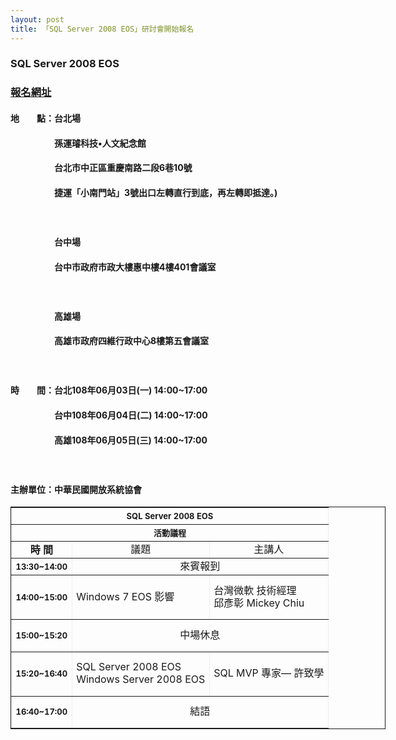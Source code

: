 ```yaml
---
layout: post
title: 「SQL Server 2008 EOS」研討會開始報名
---
```



### SQL Server 2008 EOS
### [報名網址](https://www.cosa.org.tw/eventlist/)
#### 地　　點：****台北場****
#### 　　　　　孫運璿科技•人文紀念館
#### 　　　　　台北市中正區重慶南路二段6巷10號
#### 　　　　　捷運「小南門站」3號出口左轉直行到底，再左轉即抵達。)
#### 　　　　　
#### 　　　　　****台中場****
#### 　　　　　台中市政府市政大樓惠中樓4樓401會議室
#### 　　　　　
#### 　　　　　****高雄場****
#### 　　　　　高雄市政府四維行政中心8樓第五會議室
#### 　　　　　
#### 時　　間：台北108年06月03日(一) 14:00~17:00
#### 　　　　　台中108年06月04日(二) 14:00~17:00
#### 　　　　　高雄108年06月05日(三) 14:00~17:00
#### 　　　　　
#### 主辦單位：中華民國開放系統協會

<!--more-->

<table border="1" cellspacing="0" style="border-collapse:collapse; border:1px solid; font-size:13px; line-height:19.5px; margin:0px auto 10px; width:600px">
	<tbody>
		<tr>
			<th colspan="3" style="text-align:center">SQL Server 2008 EOS</th>
		</tr>
		<tr>
			<th colspan="3" style="text-align:center">活動議程</th>
		</tr>		
		<tr>
			<th style="text-align:center"><span style="font-size:16px">時 間</span></th>
			<td style="text-align:center"><span style="font-size:16px">議題</span></td>
			<td style="text-align:center"><span style="font-size:16px">主講人</span></td>
		</tr>
		<tr>
			<th style="text-align:center">13:30~14:00</th>
			<td colspan="2" style="text-align:center"><span style="font-size:16px">來賓報到</span></td>
		</tr>
		<tr>
			<th style="text-align:center">14:00~15:00</th>
			<td>
			<p><span style="font-size:16px">Windows 7 EOS 影響</span></p>
			</td>
			<td>
			<p><span style="font-size:16px">台灣微軟 技術經理<br />
			邱彥彰 Mickey Chiu</span></p>
			</td>
		</tr>
		<tr>
			<th style="text-align:center">15:00~15:20</th>
			<td colspan="2" style="text-align:center">
			<p><span style="font-size:16px">中場休息</span></p>
			</td>
		</tr>
		<tr>
			<th style="text-align:center">15:20~16:40</th>
			<td>
			<p><span style="font-size:16px">SQL Server 2008 EOS<br />
			Windows Server 2008 EOS</span></p>
			</td>
			<td>
			<p><span style="font-size:16px">SQL MVP 專家&mdash; 許致學</span></p>
			</td>
		</tr>
		<tr>
			<th style="text-align:center">16:40~17:00</th>
			<td colspan="2" style="text-align:center">
			<p><span style="font-size:16px">結語</span></p>
			</td>
		</tr>
	</tbody>
</table>
